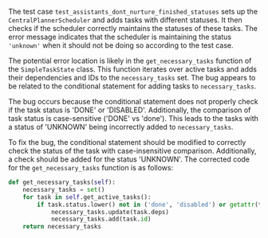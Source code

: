 The test case `test_assistants_dont_nurture_finished_statuses` sets up the `CentralPlannerScheduler` and adds tasks with different statuses. It then checks if the scheduler correctly maintains the statuses of these tasks. The error message indicates that the scheduler is maintaining the status `'unknown'` when it should not be doing so according to the test case.

The potential error location is likely in the `get_necessary_tasks` function of the `SimpleTaskState` class. This function iterates over active tasks and adds their dependencies and IDs to the `necessary_tasks` set. The bug appears to be related to the conditional statement for adding tasks to `necessary_tasks`.

The bug occurs because the conditional statement does not properly check if the task status is 'DONE' or 'DISABLED'. Additionally, the comparison of task status is case-sensitive ('DONE' vs 'done'). This leads to the tasks with a status of 'UNKNOWN' being incorrectly added to `necessary_tasks`.

To fix the bug, the conditional statement should be modified to correctly check the status of the task with case-insensitive comparison. Additionally, a check should be added for the status 'UNKNOWN'. The corrected code for the `get_necessary_tasks` function is as follows:

```python
def get_necessary_tasks(self):
    necessary_tasks = set()
    for task in self.get_active_tasks():
        if task.status.lower() not in ('done', 'disabled') or getattr(task, 'scheduler_disable_time', None) is not None or task.status.lower() == 'unknown':
            necessary_tasks.update(task.deps)
            necessary_tasks.add(task.id)
    return necessary_tasks
```